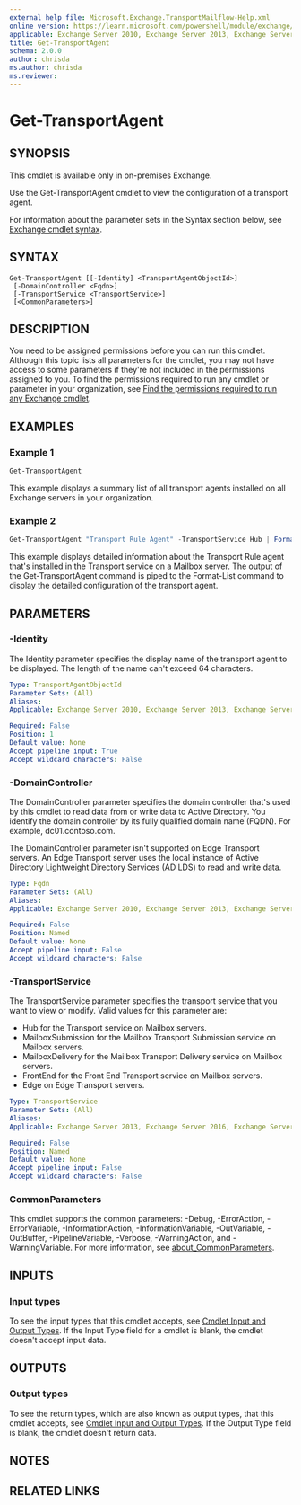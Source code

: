 ```yaml
---
external help file: Microsoft.Exchange.TransportMailflow-Help.xml
online version: https://learn.microsoft.com/powershell/module/exchange/get-transportagent
applicable: Exchange Server 2010, Exchange Server 2013, Exchange Server 2016, Exchange Server 2019
title: Get-TransportAgent
schema: 2.0.0
author: chrisda
ms.author: chrisda
ms.reviewer:
---
```


# Get-TransportAgent

## SYNOPSIS
This cmdlet is available only in on-premises Exchange.

Use the Get-TransportAgent cmdlet to view the configuration of a transport agent.

For information about the parameter sets in the Syntax section below, see [Exchange cmdlet syntax](https://learn.microsoft.com/powershell/exchange/exchange-cmdlet-syntax).

## SYNTAX

```
Get-TransportAgent [[-Identity] <TransportAgentObjectId>]
 [-DomainController <Fqdn>]
 [-TransportService <TransportService>]
 [<CommonParameters>]
```

## DESCRIPTION
You need to be assigned permissions before you can run this cmdlet. Although this topic lists all parameters for the cmdlet, you may not have access to some parameters if they're not included in the permissions assigned to you. To find the permissions required to run any cmdlet or parameter in your organization, see [Find the permissions required to run any Exchange cmdlet](https://learn.microsoft.com/powershell/exchange/find-exchange-cmdlet-permissions).

## EXAMPLES

### Example 1
```powershell
Get-TransportAgent
```

This example displays a summary list of all transport agents installed on all Exchange servers in your organization.

### Example 2
```powershell
Get-TransportAgent "Transport Rule Agent" -TransportService Hub | Format-List
```

This example displays detailed information about the Transport Rule agent that's installed in the Transport service on a Mailbox server. The output of the Get-TransportAgent command is piped to the Format-List command to display the detailed configuration of the transport agent.

## PARAMETERS

### -Identity
The Identity parameter specifies the display name of the transport agent to be displayed. The length of the name can't exceed 64 characters.

```yaml
Type: TransportAgentObjectId
Parameter Sets: (All)
Aliases:
Applicable: Exchange Server 2010, Exchange Server 2013, Exchange Server 2016, Exchange Server 2019

Required: False
Position: 1
Default value: None
Accept pipeline input: True
Accept wildcard characters: False
```

### -DomainController
The DomainController parameter specifies the domain controller that's used by this cmdlet to read data from or write data to Active Directory. You identify the domain controller by its fully qualified domain name (FQDN). For example, dc01.contoso.com.

The DomainController parameter isn't supported on Edge Transport servers. An Edge Transport server uses the local instance of Active Directory Lightweight Directory Services (AD LDS) to read and write data.

```yaml
Type: Fqdn
Parameter Sets: (All)
Aliases:
Applicable: Exchange Server 2010, Exchange Server 2013, Exchange Server 2016, Exchange Server 2019

Required: False
Position: Named
Default value: None
Accept pipeline input: False
Accept wildcard characters: False
```

### -TransportService
The TransportService parameter specifies the transport service that you want to view or modify. Valid values for this parameter are:

- Hub for the Transport service on Mailbox servers.
- MailboxSubmission for the Mailbox Transport Submission service on Mailbox servers.
- MailboxDelivery for the Mailbox Transport Delivery service on Mailbox servers.
- FrontEnd for the Front End Transport service on Mailbox servers.
- Edge on Edge Transport servers.

```yaml
Type: TransportService
Parameter Sets: (All)
Aliases:
Applicable: Exchange Server 2013, Exchange Server 2016, Exchange Server 2019

Required: False
Position: Named
Default value: None
Accept pipeline input: False
Accept wildcard characters: False
```

### CommonParameters
This cmdlet supports the common parameters: -Debug, -ErrorAction, -ErrorVariable, -InformationAction, -InformationVariable, -OutVariable, -OutBuffer, -PipelineVariable, -Verbose, -WarningAction, and -WarningVariable. For more information, see [about_CommonParameters](https://go.microsoft.com/fwlink/p/?LinkID=113216).

## INPUTS

### Input types
To see the input types that this cmdlet accepts, see [Cmdlet Input and Output Types](https://go.microsoft.com/fwlink/p/?LinkId=616387). If the Input Type field for a cmdlet is blank, the cmdlet doesn't accept input data.

## OUTPUTS

### Output types
To see the return types, which are also known as output types, that this cmdlet accepts, see [Cmdlet Input and Output Types](https://go.microsoft.com/fwlink/p/?LinkId=616387). If the Output Type field is blank, the cmdlet doesn't return data.

## NOTES

## RELATED LINKS
